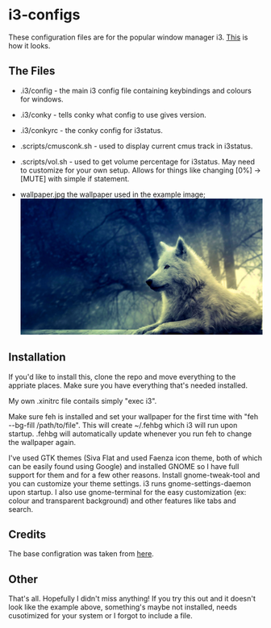i3-configs
==========

These configuration files are for the popular window manager i3. [This](http://www.reddit.com/r/unixporn/comments/1cvsgv/archi3_finally_done_setting_up_my_conky_i3status/) is how it looks.

The Files
---------

* .i3/config - the main i3 config file containing keybindings and colours for windows.
* .i3/conky - tells conky what config to use gives version.
* .i3/conkyrc - the conky config for i3status.

* .scripts/cmusconk.sh - used to display current cmus track in i3status.
* .scripts/vol.sh - used to get volume percentage for i3status. May need to customize for your own setup. Allows for things like changing [0%] -> [MUTE] with simple if statement.

* wallpaper.jpg the wallpaper used in the example image;
![Wallpaper preview](wallpaper.jpg)

Installation
------------

If you'd like to install this, clone the repo and move everything to the appriate places. Make sure you have everything that's needed installed.

My own .xinitrc file contails simply "exec i3". 

Make sure feh is installed and set your wallpaper for the first time with "feh --bg-fill /path/to/file". This will create ~/.fehbg which i3 will run upon startup. .fehbg will automatically update whenever you run feh to change the wallpaper again.

I've used GTK themes (Siva Flat and used Faenza icon theme, both of which can be easily found using Google) and installed GNOME so I have full support for them and for a few other reasons. Install gnome-tweak-tool and you can customize your theme settings. i3 runs gnome-settings-daemon upon startup. I also use gnome-terminal for the easy customization (ex: colour and transparent background) and other features like tabs and search.

Credits
-------

The base configration was taken from [here](https://github.com/ivyl/i3-config).

Other
-----

That's all. Hopefully I didn't miss anything! If you try this out and it doesn't look like the example above, something's maybe not installed, needs cusotimized for your system or I forgot to include a file.
